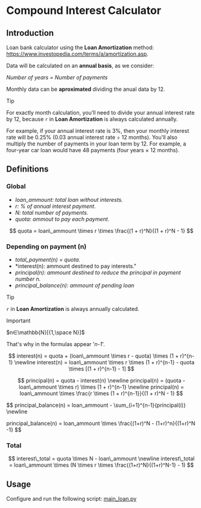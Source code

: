 # Compound Interest Calculator

## Introduction
Loan bank calculator using the **Loan Amortization** method: https://www.investopedia.com/terms/a/amortization.asp.

Data will be calculated on an **annual basis**, as we consider:

*Number of years = Number of payments*

Monthly data can be **aproximated** dividing the anual data by 12.

> [!TIP]
> For exactly month calculation, you’ll need to divide your annual interest rate by 12, because `r` in **Loan Amortization** is always calculated annually.
>
>For example, if your annual interest rate is 3%, then your monthly interest rate will be 0.25% (0.03 annual interest rate ÷ 12 months). You'll also multiply the number of payments in your loan term by 12. For example, a four-year car loan would have 48 payments (four years × 12 months).

## Definitions
### Global
- *loan_ammount: total loan without interests.*
- *r: % of annual interest payment.*
- *N: total number of payments.*
- *quota: ammout to pay each payment.*

$$
quota = loan\_ammount \times r \times \frac{(1 + r)^N}{(1 + r)^N - 1}
$$

### Depending on payment (n)
- *total_payment(n) = quota.*
- *interest(n): ammount destined to pay interests."
- *principal(n): ammount destined to reduce the principal in payment number n.*
- *principal_balance(n): ammount of pending loan*

> [!TIP]
> `r` in **Loan Amortization** is always annually calculated.

> [!IMPORTANT]
> $n∈\mathbb{N}[{1,\space N}]$
>
> That's why in the formulas appear '*n-1*'.

$$
interest(n) = quota + (loan\_ammount \times r - quota) \times (1 + r)^{n-1}
\newline
interest(n) = loan\_ammount \times r \times (1 + r)^{n-1} - quota \times [(1 + r)^{n-1} - 1]
$$

$$ principal(n) = quota - interest(n)
\newline
principal(n) = (quota - loan\_ammount \times r) \times (1 + r)^{n-1}
\newline
principal(n) = loan\_ammount \times \frac{r \times (1 + r)^{n-1}}{(1 + r)^N - 1}
$$

$$
principal\_balance(n) = loan\_ammount - \sum_{i=1}^{n-1}{principal(i)}
\newline

principal\_balance(n) = loan\_ammount \times \frac{(1+r)^N - (1+r)^n}{(1+r)^N -1}
$$

### Total
$$
interest\_total = quota \times N - loan\_ammount
\newline
interest\_total = loan\_ammount \times (N \times r \times \frac{(1+r)^N}{(1+r)^N-1} - 1)
$$

## Usage

Configure and run the following script: [main_loan.py](main_loan.py)
